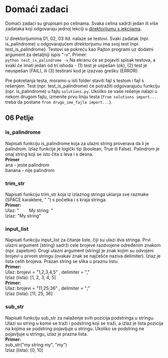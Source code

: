 # Domaći zadaci

Domaći zadaci su grupisani po celinama. Svaka celina sadrži jedan ili više zadataka koji odgovaraju jednoj lekciji u [direktorijumu s lekcijama](https://github.com/lukin155/skola-programiranja/).

U direktorijumima 01, 02, 03 itd. nalaze se testovi. Svaki zadatak (npr. is_palindrome) u odgovarajućem direktorijumu ima svoj test (npr. test_is_palindrome). Testovi se pokreću kao Pajton programi uz dodatni argument za detaljniji ispis "-v". Primer:  
```python test_is_palindrome -v```
Na ekranu će se pojaviti spisak testova, a svaki će imati jedan od tri ishoda - (1) test je uspešan (ok), (2) test je neuspešan (FAIL), ili (3) testirani kod je izazvao grešku (ERROR).

Pre pokretanja testa, moramo u isti folder staviti fajl s testom i fajl s rešenjem. Test (npr. test_is_palindrome) će potražiti odgovarajuću funkciju (npr. is_palindrome) u fajlu `solutions.py`. Ukoliko se vaše rešenje nalazi u nekom drugom fajlu, izmenite prvu liniju testa (`from solutions import...` treba da postane `from drugo_ime_fajla import...`).

## 06 Petlje
### is_palindrome
Napisati funkciju is_palindrome koja za ulazni string proverava da li je palindrom. Izlaz funkcije je logički tip (boolean, True ili False). Palindrom je onaj string koji se isto čita s leva i s desna.  
**Primer**  
ana - jeste palindrom  
banana - nije palindrom

### trim_str
Napisati funkciju trim_str koja iz izlaznog stringa uklanja sve razmake (SPACE karaktere, " ") s početka i s kraja stringa.  
**Primer:**  
Ulaz: "&nbsp;&nbsp;&nbsp;&nbsp;&nbsp;&nbsp;&nbsp;&nbsp;My string&nbsp;&nbsp;"  
Izlaz: "My string"

### input_list
Napisati funkciju input_list za čitanje liste, čiji su ulazi dva stringa. Prvi ulazni argument (string) sadrži cele brojeve razdvojene određenim znakom (npr. zapetom). Drugi ulazni argument (string) je znak kojim su odvojeni brojevi u prvom stringu (ovakav znak se najčešće naziva delimiter). Izlaz je lista celih brojeva. Prazan string se slika u praznu listu.  
**Primer:**  
Ulaz: brojevi = "1,2,3,4,5" , delimiter = ","  
Izlaz (lista): [1, 2, 3, 4, 5]  
**Primer:**  
Ulaz: brojevi = "11;25;36" , delimiter = ";"  
Izlaz (lista): [11, 25, 36]

### sub_str
Napisati funkciju sub_str za nalaženje svih pozicija podstringa u stringu. Ulazi su string u kome se traži i podstring koji se traži, a izlaz je lista pozicija na kojima se podstring pojavljuje u stringu. Ukoliko se podstring ne pojavljuje u stringu, izlaz je prazna lista.  
**Primer:**  
sub_str("my string my", "my")  
Izlaz (lista): [0, 10]

